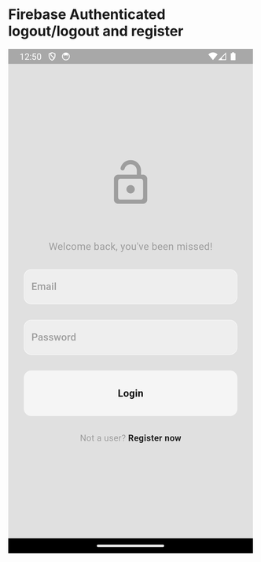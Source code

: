 # Firebase Authenticated logout/logout and register


![Description of Image](https://raw.githubusercontent.com/FahimSaki/Firebase-Authentication/refs/heads/main/assets/project_images/Screenshot_1731178247.png)
